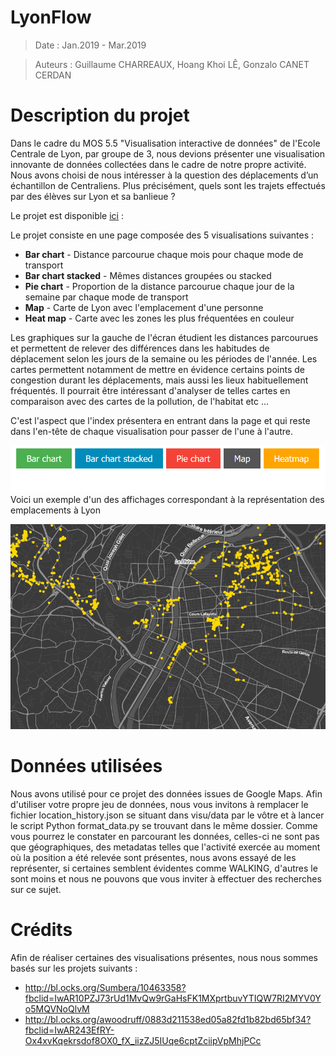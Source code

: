 # LyonFlow

>Date : Jan.2019 - Mar.2019 

>Auteurs : Guillaume CHARREAUX, Hoang Khoi LÊ, Gonzalo CANET CERDAN

# Description du projet

Dans le cadre du MOS 5.5 "Visualisation interactive de données" de l'Ecole Centrale de Lyon, par groupe de 3, nous devions présenter une visualisation innovante de données collectées dans le cadre de notre propre activité. Nous avons choisi de nous intéresser à la question des déplacements d’un échantillon de Centraliens. Plus précisément, quels sont les trajets effectués par des élèves sur Lyon et sa banlieue ?

Le projet est disponible [ici](https://gcharrea.github.io/LyonFlow/index) :

Le projet consiste en une page composée des 5 visualisations suivantes : 
* **Bar chart** - Distance parcourue chaque mois pour chaque mode de transport
* **Bar chart stacked** - Mêmes distances groupées ou stacked
* **Pie chart** - Proportion de la distance parcourue chaque jour de la semaine par chaque mode de transport
* **Map** - Carte de Lyon avec l'emplacement d'une personne
* **Heat map** - Carte avec les zones les plus fréquentées en couleur

Les graphiques sur la gauche de l'écran étudient les distances parcourues et permettent de relever des différences dans les habitudes de déplacement selon les jours de la semaine ou les périodes de l'année.
Les cartes permettent notamment de mettre en évidence certains points de congestion durant les déplacements, mais aussi les lieux habituellement fréquentés. Il pourrait être intéressant d'analyser de telles cartes en comparaison avec des cartes de la pollution, de l'habitat etc ...

C'est l'aspect que l'index présentera en entrant dans la page et qui reste dans l'en-tête de chaque visualisation pour passer de l'une à l'autre.

![Index](Index.PNG)
Voici un exemple d'un des affichages correspondant à la représentation des emplacements à Lyon

![Example of Map](map.PNG)

# Données utilisées

Nous avons utilisé pour ce projet des données issues de Google Maps. Afin d'utiliser votre propre jeu de données, nous vous invitons à remplacer le fichier location_history.json se situant dans visu/data par le vôtre et à lancer le script Python format_data.py se trouvant dans le même dossier.
Comme vous pourrez le constater en parcourant les données, celles-ci ne sont pas que géographiques, des metadatas telles que l'activité exercée au moment où la position a été relevée sont présentes, nous avons essayé de les représenter, si certaines semblent évidentes comme WALKING, d'autres le sont moins et nous ne pouvons que vous inviter à effectuer des recherches sur ce sujet.

# Crédits

Afin de réaliser certaines des visualisations présentes, nous nous sommes basés sur les projets suivants :
* http://bl.ocks.org/Sumbera/10463358?fbclid=IwAR10PZJ73rUd1MvQw9rGaHsFK1MXprtbuvYTIQW7RI2MYV0Yo5MQVNoQlvM
* http://bl.ocks.org/awoodruff/0883d211538ed05a82fd1b82bd65bf34?fbclid=IwAR243EfRY-Ox4xvKqekrsdof8OX0_fX_iizZJ5IUqe6cptZciipVpMhjPCc
